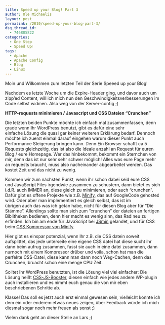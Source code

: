 ```yaml
---
title: Speed up your Blog! Part 3
author: Ole Michaelis
layout: post
permalink: /2010/speed-up-your-blog-part-3/
dsq_thread_id:
  - 746805822
categories:
  - One Step
  - Speed Up!
tags:
  - Apache
  - Apache Config
  - Blog
  - Linux
---
```


Moin und Wilkommen zum letzten Teil der Serie Speeed up your Blog!

Nachdem es letzte Woche um die Expire-Header ging, und davor auch um zipp’ed Content, will ich mich nun den Geschwindigkeitsverbesserungen im Code selbst widmen. Also weg von der Server-config ;)

**HTTP-requests minimieren / Javascript und CSS Dateien “Crunchen”**

Die letzten beiden Punkte möchte ich einfach mal zusammenfassen, denn grade wenn Ihr WordPress benutzt, gibt es dafür eine sehr einfache Lösung die quasi gar keiner weiteren Erklärung bedarf. Dennoch möchte ich zuerst einmal darauf eingehen warum dieser Punkt auch Performance Steigerung bringen kann. Denn Ein Browser schafft ca 5 Requests gleichzeitig, das ist also die Ideale anzahl an Request für euren Blog / eure Homepage. Wer das hinbekommt, bekommt ein Sternchen von mir, denn das ist nur sehr sehr schwer möglich! Alles was eure Page mehr an requests braucht, muss also nacheinander abgearbeitet werden. Das kostet Zeit und das nicht zu wenig.

Kommen wir zum nächsten Punkt, wenn ihr schon dabei seid eure CSS und JavaScript Files irgendwie zusammen zu schustern, dann bietet es sich i.d.R. auch IMMER an, diese gleich zu minimieren, oder auch “crunchen”. Dafür gibt es offene Projekte wie z.B. [Minify][2], das auf GoogleCode gehosted wird. Oder aber man implementiert es gleich selbst, das ist im übrigen auch das was ich getan habe, nicht für diesen Blog aber für “Die Stämme”. Allerdings sollte man sich zum “crunchen” der dateien an fertigen Biblitheken bedienen, denn hier macht es wenig sinn, das Rad neu zu erfinden. Ich bin am ende für JavaScript bei [JSmin][3] gelandet, und für CSS beim [CSS.Kompressor von Minify][4].

 [2]: http://code.google.com/p/minify/ "Minify"
 [3]: www.crockford.com/javascript/jsmin.html "JSmin"
 [4]: http://code.google.com/p/minify/source/browse/trunk/min/lib/Minify/CSS/Compressor.php "CSS Kompressor von Minify"

Hier gibt es einspar potenzial, wenn Ihr z.B. die CSS datein soweit aufsplittet, das jede unterseite eine eigene CSS datei hat diese sucht ihr dann beim aufrug zusammen, fasst sie auch in eine datei zusammen, dann nurnoch mit einem Kompressor drüber und voila, schon hat man die perfekte CSS-Datei, diese kann man dann noch Weg-Cachen, denn das Crunchen, bruacht schon eine menge CPU Zeit.

Solltet Ihr WordPress benutzten, ist die Lösung viel viel einfacher: Die Lösung heißt [CSS-JS-Booster][5], diesen einfach wie jedes andere WP-plugin auch installieren und es nimmt euch genau die von mir eben beschriebenen Schritte ab.

 [5]: http://github.com/Schepp/CSS-JS-Booster "CSS-JS-Booster"

Klasse! Das soll es jetzt auch erst einmal gewesen sein, vielleicht konnte ich dem ein oder enderem etwas neues zeigen, über Feedback würde ich mich diesmal sogar noch mehr freuen als sonst ;)

Vielen dank geht an dieser Stelle an Lars ;)

